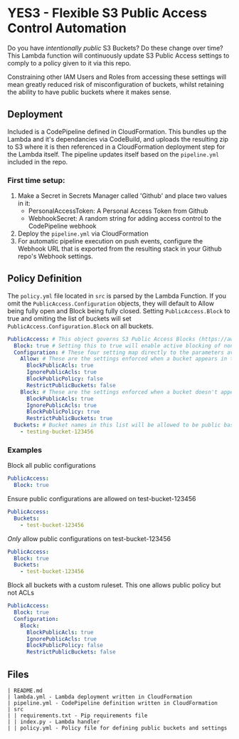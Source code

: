 # YES3 - Flexible S3 Public Access Control Automation
Do you have _intentionally public_ S3 Buckets? Do these change over time? This Lambda function will continuously update S3 Public Access settings to comply to a policy given to it via this repo.

Constraining other IAM Users and Roles from accessing these settings will mean greatly reduced risk of misconfiguration of buckets, whilst retaining the ability to have public buckets where it makes sense.

## Deployment
Included is a CodePipeline defined in CloudFormation. This bundles up the Lambda and it's dependancies via CodeBuild, and uploads the resulting zip to S3 where it is then referenced in a CloudFormation deployment step for the Lambda itself. The pipeline updates itself based on the `pipeline.yml` included in the repo.

### First time setup:
1. Make a Secret in Secrets Manager called 'Github' and place two values in it:
    - PersonalAccessToken: A Personal Access Token from Github
    - WebhookSecret: A random string for adding access control to the CodePipeline webhook
2. Deploy the `pipeline.yml` via CloudFormation
3. For automatic pipeline execution on push events, configure the Webhook URL that is exported from the resulting stack in your Github repo's Webhook settings.

## Policy Definition
The `policy.yml` file located in `src` is parsed by the Lambda Function. If you omit the `PublicAccess.Configuration` objects, they will default to Allow being fully open and Block being fully closed. Setting `PublicAccess.Block` to true and omiting the list of buckets will set `PublicAccess.Configuration.Block` on all buckets.
```yaml
PublicAccess: # This object governs S3 Public Access Blocks (https://aws.amazon.com/blogs/aws/amazon-s3-block-public-access-another-layer-of-protection-for-your-accounts-and-buckets/)
  Block: true # Setting this to true will enable active blocking of non-whitelisted buckets
  Configuration: # These four setting map directly to the parameters available for PutPublicAccessBlock.
    Allow: # These are the settings enforced when a bucket appears in the whitelist below.
      BlockPublicAcls: true
      IgnorePublicAcls: true
      BlockPublicPolicy: false
      RestrictPublicBuckets: false
    Block: # These are the settings enforced when a bucket doesn't appear in the whitelist below.
      BlockPublicAcls: true
      IgnorePublicAcls: true
      BlockPublicPolicy: true
      RestrictPublicBuckets: true
  Buckets: # Bucket names in this list will be allowed to be public based on the configuration set above. All other buckets will have all configurations above set to False, blocking all public access.
    - testing-bucket-123456
```

### Examples
Block all public configurations
```yaml
PublicAccess:
  Block: true
```

Ensure public configurations are allowed on test-bucket-123456
```yaml
PublicAccess:
  Buckets:
    - test-bucket-123456
```

_Only_ allow public configurations on test-bucket-123456
```yaml
PublicAccess:
  Block: true
  Buckets:
    - test-bucket-123456
```

Block all buckets with a custom ruleset. This one allows public policy but not ACLs
```yaml
PublicAccess:
  Block: true
  Configuration:
    Block:
      BlockPublicAcls: true
      IgnorePublicAcls: true
      BlockPublicPolicy: false
      RestrictPublicBuckets: false
```

## Files
```
| README.md
| lambda.yml - Lambda deployment written in CloudFormation
| pipeline.yml - CodePipeline definition written in CloudFormation
| src
| | requirements.txt - Pip requirements file
| | index.py - Lambda handler
| | policy.yml - Policy file for defining public buckets and settings
```
